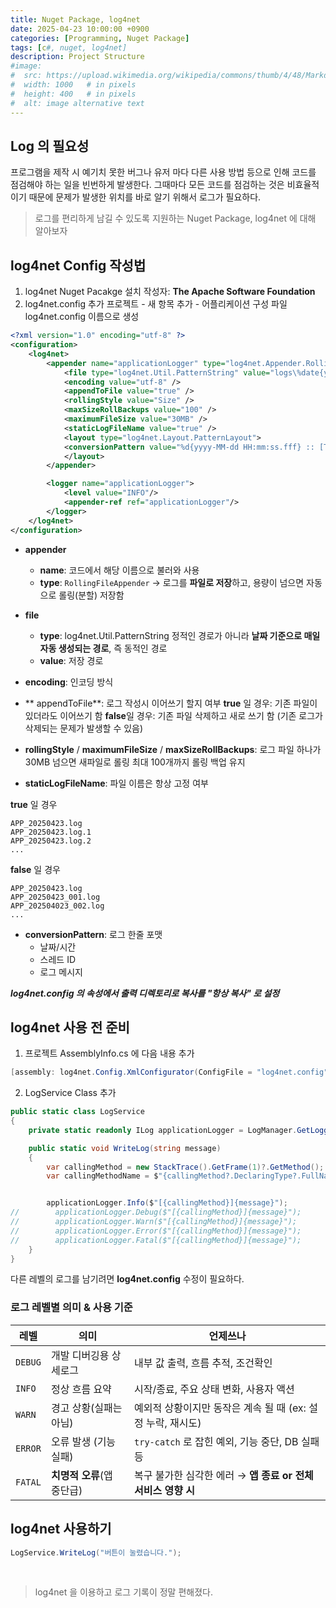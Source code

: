 ```yaml
---
title: Nuget Package, log4net
date: 2025-04-23 10:00:00 +0900
categories: [Programming, Nuget Package]
tags: [c#, nuget, log4net]
description: Project Structure
#image:
#  src: https://upload.wikimedia.org/wikipedia/commons/thumb/4/48/Markdown-mark.svg/1200px-Markdown-mark.svg.png
#  width: 1000   # in pixels
#  height: 400   # in pixels
#  alt: image alternative text
---
```

## Log 의 필요성
프로그램을 제작 시 예기치 못한 버그나 유저 마다 다른 사용 방법 등으로 인해 코드를 점검해야 하는 일을 빈번하게 발생한다.
그때마다 모든 코드를 점검하는 것은 비효율적이기 때문에 문제가 발생한 위치를 바로 알기 위해서 로그가 필요하다.

> 로그를 편리하게 남길 수 있도록 지원하는 Nuget Package, log4net 에 대해 알아보자

## log4net Config 작성법
1. log4net Nuget Pacakge 설치
작성자: **The Apache Software Foundation**
2. log4net.config 추가
프로젝트 - 새 항목 추가 - 어플리케이션 구성 파일<br>
log4net.config 이름으로 생성

```xml
<?xml version="1.0" encoding="utf-8" ?>
<configuration>
	<log4net>
		<appender name="applicationLogger" type="log4net.Appender.RollingFileAppender">
			<file type="log4net.Util.PatternString" value="logs\%date{yyyy}\%date{MM}\%date{dd}\APP_%date{yyyyM		Mdd}.log" />
			<encoding value="utf-8" />
			<appendToFile value="true" />
			<rollingStyle value="Size" />
			<maxSizeRollBackups value="100" />
			<maximumFileSize value="30MB" />
			<staticLogFileName value="true" />
			<layout type="log4net.Layout.PatternLayout">
			<conversionPattern value="%d{yyyy-MM-dd HH:mm:ss.fff} :: [Thread-%t]%m%n" />
			</layout>
		</appender>

		<logger name="applicationLogger">
			<level value="INFO"/>
			<appender-ref ref="applicationLogger"/>
		</logger>
	</log4net>
</configuration>
```

- **appender**
	- **name**: 코드에서 해당 이름으로 불러와 사용
	- **type**: ```RollingFileAppender``` → 로그를 **파일로 저장**하고, 용량이 넘으면 자동으로 롤링(분할) 저장함

- **file**
	- **type**: log4net.Util.PatternString
정적인 경로가 아니라 **날짜 기준으로 매일 자동 생성되는 경로**, 즉 동적인 경로
	- **value**: 저장 경로

- **encoding**: 인코딩 방식
- ** appendToFile**: 로그 작성시 이어쓰기 할지 여부
**true** 일 경우: 기존 파일이 있더라도 이어쓰기 함
**false**일 경우: 기존 파일 삭제하고 새로 쓰기 함 (기존 로그가 삭제되는 문제가 발생할 수 있음)
- **rollingStyle** / **maximumFileSize** / **maxSizeRollBackups**:
로그 파일 하나가 30MB 넘으면 새파일로 롤링
최대 100개까지 롤링 백업 유지
- **staticLogFileName**: 파일 이름은 항상 고정 여부

**true** 일 경우

```
APP_20250423.log
APP_20250423.log.1
APP_20250423.log.2
...
```

**false** 일 경우
```
APP_20250423.log
APP_20250423_001.log
APP_202504023_002.log
...
```

- **conversionPattern**: 로그 한줄 포맷
	- 날짜/시간
	- 스레드 ID
	- 로그 메시지

**_log4net.config 의 속성에서 출력 디렉토리로 복사를 "항상 복사" 로 설정_**

## log4net 사용 전 준비

1. 프로젝트 AssemblyInfo.cs 에 다음 내용 추가
```cs
[assembly: log4net.Config.XmlConfigurator(ConfigFile = "log4net.config", Watch = true]
```

2. LogService Class 추가
```cs
public static class LogService
{
    private static readonly ILog applicationLogger = LogManager.GetLogger("applicationLogger");

    public static void WriteLog(string message)
    {
        var callingMethod = new StackTrace().GetFrame(1)?.GetMethod();
        var callingMethodName = $"{callingMethod?.DeclaringType?.FullName}.{callingMethod?.Name}";


        applicationLogger.Info($"[{callingMethod}]{message}");
//        applicationLogger.Debug($"[{callingMethod}]{message}");
//        applicationLogger.Warn($"[{callingMethod}]{message}");
//        applicationLogger.Error($"[{callingMethod}]{message}");
//        applicationLogger.Fatal($"[{callingMethod}]{message}");
    }
}
```

다른 레벨의 로그를 남기려면 **log4net.config** 수정이 필요하다.

### 로그 레벨별 의미 & 사용 기준

|레벨|의미|언제쓰나|
|--|--|--|
|```DEBUG```|개발 디버깅용 상세로그|내부 값 출력, 흐름 추적, 조건확인|
|```INFO```|정상 흐름 요약|시작/종료, 주요 상태 변화, 사용자 액션|
|```WARN```|경고 상황(실패는 아님)|예외적 상황이지만 동작은 계속 될 때 (ex: 설정 누락, 재시도)|
|```ERROR```|오류 발생 (기능 실패)|```try-catch``` 로 잡힌 예외, 기능 중단, DB 실패 등|
|```FATAL```|**치명적 오류**(앱 중단급)|복구 불가한 심각한 에러 → **앱 종료 or 전체 서비스 영향 시**|

## log4net 사용하기
```cs
LogService.WriteLog("버튼이 눌렸습니다.");
```
<br>

> log4net 을 이용하고 로그 기록이 정말 편해졌다.

